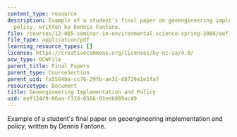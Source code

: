 ```yaml
---
content_type: resource
description: Example of a student's final paper on geoengineering implementation and
  policy, written by Dennis Fantone.
file: /courses/12-085-seminar-in-environmental-science-spring-2008/eef124f906aaf330056691eeb089ac49_fantone.pdf
file_type: application/pdf
learning_resource_types: []
license: https://creativecommons.org/licenses/by-nc-sa/4.0/
ocw_type: OCWFile
parent_title: Final Papers
parent_type: CourseSection
parent_uid: fa5584ba-cc76-29fb-ae31-d8729a1e1fa7
resourcetype: Document
title: Geoengineering Implementation and Policy
uid: eef124f9-06aa-f330-0566-91eeb089ac49
---
```

Example of a student's final paper on geoengineering implementation and policy, written by Dennis Fantone.